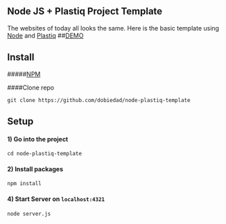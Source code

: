 ## Node JS + Plastiq Project Template
The websites of today all looks the same. Here is the basic template using [Node](https://nodejs.org/) and [Plastiq](https://github.com/featurist/plastiq)
##[DEMO](http://dobiedad.github.io/node-plastiq-template/)
## Install
#####[NPM](https://www.npmjs.com/)

####Clone repo  

```
git clone https://github.com/dobiedad/node-plastiq-template
```

## Setup


#### 1) Go into the project
```
cd node-plastiq-template
```
#### 2) Install packages
```
npm install
```

#### 4) Start Server on `localhost:4321`
```
node server.js
```
